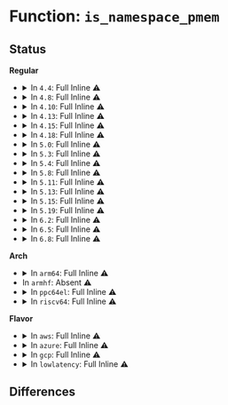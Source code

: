# Function: <code>is_namespace_pmem</code>

## Status
<b>Regular</b>
<ul>
<li>
<details>
<summary>In <code>4.4</code>: Full Inline ⚠️</summary>

**Collision:** Unique Static

**Inline:** Full

**Transformation:** False

**Instances:**

```
In drivers/nvdimm/namespace_devs.c (ffffffff8159aec6)
Location: drivers/nvdimm/namespace_devs.c:65
Inline: True
Inline callers:
  - drivers/nvdimm/namespace_devs.c:namespace_visible
  - drivers/nvdimm/namespace_devs.c:is_uuid_busy
  - drivers/nvdimm/namespace_devs.c:alt_name_show
  - drivers/nvdimm/namespace_devs.c:resource_show
  - drivers/nvdimm/namespace_devs.c:dpa_extents_show
  - drivers/nvdimm/namespace_devs.c:nvdimm_namespace_disk_name
  - drivers/nvdimm/namespace_devs.c:size_store
  - drivers/nvdimm/namespace_devs.c:size_store
  - drivers/nvdimm/namespace_devs.c:size_store
  - drivers/nvdimm/namespace_devs.c:alt_name_store
  - drivers/nvdimm/namespace_devs.c:uuid_store
  - drivers/nvdimm/namespace_devs.c:nvdimm_namespace_common_probe
```
</details>
</li>
<li>
<details>
<summary>In <code>4.8</code>: Full Inline ⚠️</summary>

**Collision:** Unique Static

**Inline:** Full

**Transformation:** False

**Instances:**

```
In drivers/nvdimm/namespace_devs.c (ffffffff815f357e)
Location: drivers/nvdimm/namespace_devs.c:65
Inline: True
Inline callers:
  - drivers/nvdimm/namespace_devs.c:nvdimm_namespace_common_probe
  - drivers/nvdimm/namespace_devs.c:namespace_visible
  - drivers/nvdimm/namespace_devs.c:dpa_extents_show
  - drivers/nvdimm/namespace_devs.c:resource_show
  - drivers/nvdimm/namespace_devs.c:uuid_store
  - drivers/nvdimm/namespace_devs.c:size_store
  - drivers/nvdimm/namespace_devs.c:size_store
  - drivers/nvdimm/namespace_devs.c:size_store
  - drivers/nvdimm/namespace_devs.c:alt_name_show
  - drivers/nvdimm/namespace_devs.c:alt_name_store
  - drivers/nvdimm/namespace_devs.c:nvdimm_namespace_disk_name
  - drivers/nvdimm/namespace_devs.c:is_uuid_busy
```
</details>
</li>
<li>
<details>
<summary>In <code>4.10</code>: Full Inline ⚠️</summary>

**Collision:** Unique Static

**Inline:** Full

**Transformation:** False

**Instances:**

```
In drivers/nvdimm/namespace_devs.c (ffffffff81621e1f)
Location: drivers/nvdimm/namespace_devs.c:70
Inline: True
Inline callers:
  - drivers/nvdimm/namespace_devs.c:nd_region_register_namespaces
  - drivers/nvdimm/namespace_devs.c:nvdimm_namespace_common_probe
  - drivers/nvdimm/namespace_devs.c:namespace_visible
  - drivers/nvdimm/namespace_devs.c:dpa_extents_show
  - drivers/nvdimm/namespace_devs.c:resource_show
  - drivers/nvdimm/namespace_devs.c:uuid_store
  - drivers/nvdimm/namespace_devs.c:size_store
  - drivers/nvdimm/namespace_devs.c:size_store
  - drivers/nvdimm/namespace_devs.c:size_store
  - drivers/nvdimm/namespace_devs.c:alt_name_show
  - drivers/nvdimm/namespace_devs.c:alt_name_store
  - drivers/nvdimm/namespace_devs.c:nvdimm_namespace_disk_name
  - drivers/nvdimm/namespace_devs.c:is_uuid_busy
```
</details>
</li>
<li>
<details>
<summary>In <code>4.13</code>: Full Inline ⚠️</summary>

**Collision:** Unique Static

**Inline:** Full

**Transformation:** False

**Instances:**

```
In drivers/nvdimm/namespace_devs.c (ffffffff81636923)
Location: drivers/nvdimm/namespace_devs.c:70
Inline: True
Inline callers:
  - drivers/nvdimm/namespace_devs.c:nd_region_register_namespaces
  - drivers/nvdimm/namespace_devs.c:nvdimm_namespace_common_probe
  - drivers/nvdimm/namespace_devs.c:dpa_extents_show
  - drivers/nvdimm/namespace_devs.c:sector_size_store
  - drivers/nvdimm/namespace_devs.c:resource_show
  - drivers/nvdimm/namespace_devs.c:uuid_store
  - drivers/nvdimm/namespace_devs.c:size_store
  - drivers/nvdimm/namespace_devs.c:size_store
  - drivers/nvdimm/namespace_devs.c:size_store
  - drivers/nvdimm/namespace_devs.c:alt_name_show
  - drivers/nvdimm/namespace_devs.c:alt_name_store
  - drivers/nvdimm/namespace_devs.c:nd_namespace_label_update
  - drivers/nvdimm/namespace_devs.c:nvdimm_namespace_disk_name
  - drivers/nvdimm/namespace_devs.c:pmem_sector_size
  - drivers/nvdimm/namespace_devs.c:is_uuid_busy
```
</details>
</li>
<li>
<details>
<summary>In <code>4.15</code>: Full Inline ⚠️</summary>

**Collision:** Unique Static

**Inline:** Full

**Transformation:** False

**Instances:**

```
In drivers/nvdimm/namespace_devs.c (ffffffff8169e5af)
Location: drivers/nvdimm/namespace_devs.c:70
Inline: True
Inline callers:
  - drivers/nvdimm/namespace_devs.c:scan_labels
  - drivers/nvdimm/namespace_devs.c:nvdimm_namespace_common_probe
  - drivers/nvdimm/namespace_devs.c:dpa_extents_show
  - drivers/nvdimm/namespace_devs.c:sector_size_store
  - drivers/nvdimm/namespace_devs.c:resource_show
  - drivers/nvdimm/namespace_devs.c:uuid_store
  - drivers/nvdimm/namespace_devs.c:size_store
  - drivers/nvdimm/namespace_devs.c:size_store
  - drivers/nvdimm/namespace_devs.c:size_store
  - drivers/nvdimm/namespace_devs.c:alt_name_show
  - drivers/nvdimm/namespace_devs.c:alt_name_store
  - drivers/nvdimm/namespace_devs.c:nd_namespace_label_update
  - drivers/nvdimm/namespace_devs.c:nvdimm_namespace_disk_name
  - drivers/nvdimm/namespace_devs.c:pmem_sector_size
  - drivers/nvdimm/namespace_devs.c:is_uuid_busy
```
</details>
</li>
<li>
<details>
<summary>In <code>4.18</code>: Full Inline ⚠️</summary>

**Collision:** Unique Static

**Inline:** Full

**Transformation:** False

**Instances:**

```
In drivers/nvdimm/namespace_devs.c (ffffffff816da9d3)
Location: drivers/nvdimm/namespace_devs.c:70
Inline: True
Inline callers:
  - drivers/nvdimm/namespace_devs.c:scan_labels
  - drivers/nvdimm/namespace_devs.c:nvdimm_namespace_common_probe
  - drivers/nvdimm/namespace_devs.c:dpa_extents_show
  - drivers/nvdimm/namespace_devs.c:sector_size_store
  - drivers/nvdimm/namespace_devs.c:resource_show
  - drivers/nvdimm/namespace_devs.c:uuid_store
  - drivers/nvdimm/namespace_devs.c:size_store
  - drivers/nvdimm/namespace_devs.c:size_store
  - drivers/nvdimm/namespace_devs.c:size_store
  - drivers/nvdimm/namespace_devs.c:alt_name_show
  - drivers/nvdimm/namespace_devs.c:alt_name_store
  - drivers/nvdimm/namespace_devs.c:nd_namespace_label_update
  - drivers/nvdimm/namespace_devs.c:nvdimm_namespace_disk_name
  - drivers/nvdimm/namespace_devs.c:pmem_sector_size
  - drivers/nvdimm/namespace_devs.c:is_uuid_busy
```
</details>
</li>
<li>
<details>
<summary>In <code>5.0</code>: Full Inline ⚠️</summary>

**Collision:** Unique Static

**Inline:** Full

**Transformation:** False

**Instances:**

```
In drivers/nvdimm/namespace_devs.c (ffffffff816fc967)
Location: drivers/nvdimm/namespace_devs.c:70
Inline: True
Inline callers:
  - drivers/nvdimm/namespace_devs.c:scan_labels
  - drivers/nvdimm/namespace_devs.c:nvdimm_namespace_common_probe
  - drivers/nvdimm/namespace_devs.c:dpa_extents_show
  - drivers/nvdimm/namespace_devs.c:sector_size_store
  - drivers/nvdimm/namespace_devs.c:resource_show
  - drivers/nvdimm/namespace_devs.c:uuid_store
  - drivers/nvdimm/namespace_devs.c:size_store
  - drivers/nvdimm/namespace_devs.c:size_store
  - drivers/nvdimm/namespace_devs.c:size_store
  - drivers/nvdimm/namespace_devs.c:alt_name_show
  - drivers/nvdimm/namespace_devs.c:alt_name_store
  - drivers/nvdimm/namespace_devs.c:nd_namespace_label_update
  - drivers/nvdimm/namespace_devs.c:nvdimm_namespace_disk_name
  - drivers/nvdimm/namespace_devs.c:pmem_sector_size
  - drivers/nvdimm/namespace_devs.c:is_uuid_busy
```
</details>
</li>
<li>
<details>
<summary>In <code>5.3</code>: Full Inline ⚠️</summary>

**Collision:** Unique Static

**Inline:** Full

**Transformation:** False

**Instances:**

```
In drivers/nvdimm/namespace_devs.c (ffffffff81736a2c)
Location: drivers/nvdimm/namespace_devs.c:62
Inline: True
Inline callers:
  - drivers/nvdimm/namespace_devs.c:scan_labels
  - drivers/nvdimm/namespace_devs.c:nvdimm_namespace_common_probe
  - drivers/nvdimm/namespace_devs.c:dpa_extents_show
  - drivers/nvdimm/namespace_devs.c:sector_size_store
  - drivers/nvdimm/namespace_devs.c:resource_show
  - drivers/nvdimm/namespace_devs.c:uuid_store
  - drivers/nvdimm/namespace_devs.c:size_store
  - drivers/nvdimm/namespace_devs.c:__size_store
  - drivers/nvdimm/namespace_devs.c:__size_store
  - drivers/nvdimm/namespace_devs.c:alt_name_show
  - drivers/nvdimm/namespace_devs.c:alt_name_store
  - drivers/nvdimm/namespace_devs.c:nd_namespace_label_update
  - drivers/nvdimm/namespace_devs.c:nvdimm_namespace_disk_name
  - drivers/nvdimm/namespace_devs.c:pmem_sector_size
  - drivers/nvdimm/namespace_devs.c:is_uuid_busy
```
</details>
</li>
<li>
<details>
<summary>In <code>5.4</code>: Full Inline ⚠️</summary>

**Collision:** Unique Static

**Inline:** Full

**Transformation:** False

**Instances:**

```
In drivers/nvdimm/namespace_devs.c (ffffffff8175a7bb)
Location: drivers/nvdimm/namespace_devs.c:62
Inline: True
Inline callers:
  - drivers/nvdimm/namespace_devs.c:scan_labels
  - drivers/nvdimm/namespace_devs.c:nvdimm_namespace_common_probe
  - drivers/nvdimm/namespace_devs.c:dpa_extents_show
  - drivers/nvdimm/namespace_devs.c:sector_size_store
  - drivers/nvdimm/namespace_devs.c:resource_show
  - drivers/nvdimm/namespace_devs.c:uuid_store
  - drivers/nvdimm/namespace_devs.c:size_store
  - drivers/nvdimm/namespace_devs.c:__size_store
  - drivers/nvdimm/namespace_devs.c:__size_store
  - drivers/nvdimm/namespace_devs.c:alt_name_show
  - drivers/nvdimm/namespace_devs.c:alt_name_store
  - drivers/nvdimm/namespace_devs.c:nd_namespace_label_update
  - drivers/nvdimm/namespace_devs.c:nvdimm_namespace_disk_name
  - drivers/nvdimm/namespace_devs.c:pmem_sector_size
  - drivers/nvdimm/namespace_devs.c:is_uuid_busy
```
</details>
</li>
<li>
<details>
<summary>In <code>5.8</code>: Full Inline ⚠️</summary>

**Collision:** Unique Static

**Inline:** Full

**Transformation:** False

**Instances:**

```
In drivers/nvdimm/namespace_devs.c (ffffffff8181a253)
Location: drivers/nvdimm/namespace_devs.c:1678
Inline: True
Inline callers:
  - drivers/nvdimm/namespace_devs.c:add_namespace_resource
  - drivers/nvdimm/namespace_devs.c:nvdimm_namespace_common_probe
  - drivers/nvdimm/namespace_devs.c:namespace_visible
  - drivers/nvdimm/namespace_devs.c:dpa_extents_show
  - drivers/nvdimm/namespace_devs.c:sector_size_store
  - drivers/nvdimm/namespace_devs.c:sector_size_show
  - drivers/nvdimm/namespace_devs.c:resource_show
  - drivers/nvdimm/namespace_devs.c:uuid_store
  - drivers/nvdimm/namespace_devs.c:__nvdimm_namespace_capacity
  - drivers/nvdimm/namespace_devs.c:size_store
  - drivers/nvdimm/namespace_devs.c:__size_store
  - drivers/nvdimm/namespace_devs.c:__size_store
  - drivers/nvdimm/namespace_devs.c:alt_name_show
  - drivers/nvdimm/namespace_devs.c:alt_name_store
  - drivers/nvdimm/namespace_devs.c:nd_namespace_label_update
  - drivers/nvdimm/namespace_devs.c:nvdimm_namespace_disk_name
  - drivers/nvdimm/namespace_devs.c:pmem_sector_size
  - drivers/nvdimm/namespace_devs.c:is_uuid_busy
```
</details>
</li>
<li>
<details>
<summary>In <code>5.11</code>: Full Inline ⚠️</summary>

**Collision:** Unique Static

**Inline:** Full

**Transformation:** False

**Instances:**

```
In drivers/nvdimm/namespace_devs.c (ffffffff81829373)
Location: drivers/nvdimm/namespace_devs.c:1678
Inline: True
Inline callers:
  - drivers/nvdimm/namespace_devs.c:add_namespace_resource
  - drivers/nvdimm/namespace_devs.c:nvdimm_namespace_common_probe
  - drivers/nvdimm/namespace_devs.c:namespace_visible
  - drivers/nvdimm/namespace_devs.c:dpa_extents_show
  - drivers/nvdimm/namespace_devs.c:sector_size_store
  - drivers/nvdimm/namespace_devs.c:sector_size_show
  - drivers/nvdimm/namespace_devs.c:resource_show
  - drivers/nvdimm/namespace_devs.c:uuid_store
  - drivers/nvdimm/namespace_devs.c:__nvdimm_namespace_capacity
  - drivers/nvdimm/namespace_devs.c:size_store
  - drivers/nvdimm/namespace_devs.c:__size_store
  - drivers/nvdimm/namespace_devs.c:__size_store
  - drivers/nvdimm/namespace_devs.c:alt_name_show
  - drivers/nvdimm/namespace_devs.c:alt_name_store
  - drivers/nvdimm/namespace_devs.c:nd_namespace_label_update
  - drivers/nvdimm/namespace_devs.c:nvdimm_namespace_disk_name
  - drivers/nvdimm/namespace_devs.c:pmem_sector_size
  - drivers/nvdimm/namespace_devs.c:is_uuid_busy
```
</details>
</li>
<li>
<details>
<summary>In <code>5.13</code>: Full Inline ⚠️</summary>

**Collision:** Unique Static

**Inline:** Full

**Transformation:** False

**Instances:**

```
In drivers/nvdimm/namespace_devs.c (ffffffff8180c583)
Location: drivers/nvdimm/namespace_devs.c:1678
Inline: True
Inline callers:
  - drivers/nvdimm/namespace_devs.c:add_namespace_resource
  - drivers/nvdimm/namespace_devs.c:nvdimm_namespace_common_probe
  - drivers/nvdimm/namespace_devs.c:namespace_visible
  - drivers/nvdimm/namespace_devs.c:dpa_extents_show
  - drivers/nvdimm/namespace_devs.c:sector_size_store
  - drivers/nvdimm/namespace_devs.c:sector_size_show
  - drivers/nvdimm/namespace_devs.c:resource_show
  - drivers/nvdimm/namespace_devs.c:uuid_store
  - drivers/nvdimm/namespace_devs.c:__nvdimm_namespace_capacity
  - drivers/nvdimm/namespace_devs.c:size_store
  - drivers/nvdimm/namespace_devs.c:__size_store
  - drivers/nvdimm/namespace_devs.c:__size_store
  - drivers/nvdimm/namespace_devs.c:alt_name_show
  - drivers/nvdimm/namespace_devs.c:alt_name_store
  - drivers/nvdimm/namespace_devs.c:nd_namespace_label_update
  - drivers/nvdimm/namespace_devs.c:nvdimm_namespace_disk_name
  - drivers/nvdimm/namespace_devs.c:pmem_sector_size
  - drivers/nvdimm/namespace_devs.c:is_uuid_busy
```
</details>
</li>
<li>
<details>
<summary>In <code>5.15</code>: Full Inline ⚠️</summary>

**Collision:** Unique Static

**Inline:** Full

**Transformation:** False

**Instances:**

```
In drivers/nvdimm/namespace_devs.c (ffffffff81896bb3)
Location: drivers/nvdimm/namespace_devs.c:1678
Inline: True
Inline callers:
  - drivers/nvdimm/namespace_devs.c:add_namespace_resource
  - drivers/nvdimm/namespace_devs.c:nvdimm_namespace_common_probe
  - drivers/nvdimm/namespace_devs.c:namespace_visible
  - drivers/nvdimm/namespace_devs.c:dpa_extents_show
  - drivers/nvdimm/namespace_devs.c:sector_size_store
  - drivers/nvdimm/namespace_devs.c:sector_size_show
  - drivers/nvdimm/namespace_devs.c:resource_show
  - drivers/nvdimm/namespace_devs.c:uuid_store
  - drivers/nvdimm/namespace_devs.c:__nvdimm_namespace_capacity
  - drivers/nvdimm/namespace_devs.c:size_store
  - drivers/nvdimm/namespace_devs.c:__size_store
  - drivers/nvdimm/namespace_devs.c:__size_store
  - drivers/nvdimm/namespace_devs.c:alt_name_show
  - drivers/nvdimm/namespace_devs.c:alt_name_store
  - drivers/nvdimm/namespace_devs.c:nd_namespace_label_update
  - drivers/nvdimm/namespace_devs.c:nvdimm_namespace_disk_name
  - drivers/nvdimm/namespace_devs.c:pmem_sector_size
  - drivers/nvdimm/namespace_devs.c:is_uuid_busy
```
</details>
</li>
<li>
<details>
<summary>In <code>5.19</code>: Full Inline ⚠️</summary>

**Collision:** Unique Static

**Inline:** Full

**Transformation:** False

**Instances:**

```
In drivers/nvdimm/namespace_devs.c (ffffffff819e0112)
Location: drivers/nvdimm/namespace_devs.c:1426
Inline: True
Inline callers:
  - drivers/nvdimm/namespace_devs.c:scan_labels
  - drivers/nvdimm/namespace_devs.c:nvdimm_namespace_common_probe
  - drivers/nvdimm/namespace_devs.c:namespace_visible
  - drivers/nvdimm/namespace_devs.c:dpa_extents_show
  - drivers/nvdimm/namespace_devs.c:sector_size_store
  - drivers/nvdimm/namespace_devs.c:resource_show
  - drivers/nvdimm/namespace_devs.c:uuid_store
  - drivers/nvdimm/namespace_devs.c:size_store
  - drivers/nvdimm/namespace_devs.c:__size_store
  - drivers/nvdimm/namespace_devs.c:__size_store
  - drivers/nvdimm/namespace_devs.c:alt_name_store
  - drivers/nvdimm/namespace_devs.c:nd_namespace_label_update
  - drivers/nvdimm/namespace_devs.c:nd_dev_to_uuid
  - drivers/nvdimm/namespace_devs.c:nvdimm_namespace_disk_name
  - drivers/nvdimm/namespace_devs.c:pmem_sector_size
  - drivers/nvdimm/namespace_devs.c:is_uuid_busy
```
</details>
</li>
<li>
<details>
<summary>In <code>6.2</code>: Full Inline ⚠️</summary>

**Collision:** Unique Static

**Inline:** Full

**Transformation:** False

**Instances:**

```
In drivers/nvdimm/namespace_devs.c (ffffffff81b5bb3f)
Location: drivers/nvdimm/namespace_devs.c:1418
Inline: True
Inline callers:
  - drivers/nvdimm/namespace_devs.c:scan_labels
  - drivers/nvdimm/namespace_devs.c:nvdimm_namespace_common_probe
  - drivers/nvdimm/namespace_devs.c:namespace_visible
  - drivers/nvdimm/namespace_devs.c:dpa_extents_show
  - drivers/nvdimm/namespace_devs.c:sector_size_store
  - drivers/nvdimm/namespace_devs.c:resource_show
  - drivers/nvdimm/namespace_devs.c:uuid_store
  - drivers/nvdimm/namespace_devs.c:size_store
  - drivers/nvdimm/namespace_devs.c:__size_store
  - drivers/nvdimm/namespace_devs.c:__size_store
  - drivers/nvdimm/namespace_devs.c:alt_name_store
  - drivers/nvdimm/namespace_devs.c:nd_namespace_label_update
  - drivers/nvdimm/namespace_devs.c:nd_dev_to_uuid
  - drivers/nvdimm/namespace_devs.c:nvdimm_namespace_disk_name
  - drivers/nvdimm/namespace_devs.c:pmem_sector_size
  - drivers/nvdimm/namespace_devs.c:is_uuid_busy
```
</details>
</li>
<li>
<details>
<summary>In <code>6.5</code>: Full Inline ⚠️</summary>

**Collision:** Unique Static

**Inline:** Full

**Transformation:** False

**Instances:**

```
In drivers/nvdimm/namespace_devs.c (ffffffff81baf0e9)
Location: drivers/nvdimm/namespace_devs.c:1418
Inline: True
Inline callers:
  - drivers/nvdimm/namespace_devs.c:scan_labels
  - drivers/nvdimm/namespace_devs.c:nvdimm_namespace_common_probe
  - drivers/nvdimm/namespace_devs.c:namespace_visible
  - drivers/nvdimm/namespace_devs.c:dpa_extents_show
  - drivers/nvdimm/namespace_devs.c:sector_size_store
  - drivers/nvdimm/namespace_devs.c:resource_show
  - drivers/nvdimm/namespace_devs.c:uuid_store
  - drivers/nvdimm/namespace_devs.c:size_store
  - drivers/nvdimm/namespace_devs.c:__size_store
  - drivers/nvdimm/namespace_devs.c:__size_store
  - drivers/nvdimm/namespace_devs.c:alt_name_store
  - drivers/nvdimm/namespace_devs.c:nd_namespace_label_update
  - drivers/nvdimm/namespace_devs.c:nd_dev_to_uuid
  - drivers/nvdimm/namespace_devs.c:nvdimm_namespace_disk_name
  - drivers/nvdimm/namespace_devs.c:pmem_sector_size
  - drivers/nvdimm/namespace_devs.c:is_uuid_busy
```
</details>
</li>
<li>
<details>
<summary>In <code>6.8</code>: Full Inline ⚠️</summary>

**Collision:** Unique Static

**Inline:** Full

**Transformation:** False

**Instances:**

```
In drivers/nvdimm/namespace_devs.c (ffffffff81c034b9)
Location: drivers/nvdimm/namespace_devs.c:1427
Inline: True
Inline callers:
  - drivers/nvdimm/namespace_devs.c:scan_labels
  - drivers/nvdimm/namespace_devs.c:nvdimm_namespace_common_probe
  - drivers/nvdimm/namespace_devs.c:namespace_visible
  - drivers/nvdimm/namespace_devs.c:dpa_extents_show
  - drivers/nvdimm/namespace_devs.c:sector_size_store
  - drivers/nvdimm/namespace_devs.c:resource_show
  - drivers/nvdimm/namespace_devs.c:uuid_store
  - drivers/nvdimm/namespace_devs.c:size_store
  - drivers/nvdimm/namespace_devs.c:__size_store
  - drivers/nvdimm/namespace_devs.c:__size_store
  - drivers/nvdimm/namespace_devs.c:alt_name_store
  - drivers/nvdimm/namespace_devs.c:nd_namespace_label_update
  - drivers/nvdimm/namespace_devs.c:nd_dev_to_uuid
  - drivers/nvdimm/namespace_devs.c:nvdimm_namespace_disk_name
  - drivers/nvdimm/namespace_devs.c:pmem_sector_size
  - drivers/nvdimm/namespace_devs.c:is_uuid_busy
```
</details>
</li>
</ul>
<b>Arch</b>
<ul>
<li>
<details>
<summary>In <code>arm64</code>: Full Inline ⚠️</summary>

**Collision:** Unique Static

**Inline:** Full

**Transformation:** False

**Instances:**

```
In drivers/nvdimm/namespace_devs.c (ffff80001095bf8c)
Location: drivers/nvdimm/namespace_devs.c:62
Inline: True
Inline callers:
  - drivers/nvdimm/namespace_devs.c:scan_labels
  - drivers/nvdimm/namespace_devs.c:nvdimm_namespace_common_probe
  - drivers/nvdimm/namespace_devs.c:dpa_extents_show
  - drivers/nvdimm/namespace_devs.c:sector_size_store
  - drivers/nvdimm/namespace_devs.c:resource_show
  - drivers/nvdimm/namespace_devs.c:uuid_store
  - drivers/nvdimm/namespace_devs.c:size_store
  - drivers/nvdimm/namespace_devs.c:__size_store
  - drivers/nvdimm/namespace_devs.c:__size_store
  - drivers/nvdimm/namespace_devs.c:alt_name_show
  - drivers/nvdimm/namespace_devs.c:alt_name_store
  - drivers/nvdimm/namespace_devs.c:nd_namespace_label_update
  - drivers/nvdimm/namespace_devs.c:nvdimm_namespace_disk_name
  - drivers/nvdimm/namespace_devs.c:pmem_sector_size
  - drivers/nvdimm/namespace_devs.c:is_uuid_busy
```
</details>
</li>
<li>
In <code>armhf</code>: Absent ⚠️
</li>
<li>
<details>
<summary>In <code>ppc64el</code>: Full Inline ⚠️</summary>

**Collision:** Unique Static

**Inline:** Full

**Transformation:** False

**Instances:**

```
In drivers/nvdimm/namespace_devs.c (c000000000a0d318)
Location: drivers/nvdimm/namespace_devs.c:62
Inline: True
Inline callers:
  - drivers/nvdimm/namespace_devs.c:scan_labels
  - drivers/nvdimm/namespace_devs.c:nvdimm_namespace_common_probe
  - drivers/nvdimm/namespace_devs.c:dpa_extents_show
  - drivers/nvdimm/namespace_devs.c:sector_size_store
  - drivers/nvdimm/namespace_devs.c:resource_show
  - drivers/nvdimm/namespace_devs.c:uuid_store
  - drivers/nvdimm/namespace_devs.c:size_store
  - drivers/nvdimm/namespace_devs.c:__size_store
  - drivers/nvdimm/namespace_devs.c:__size_store
  - drivers/nvdimm/namespace_devs.c:alt_name_show
  - drivers/nvdimm/namespace_devs.c:alt_name_store
  - drivers/nvdimm/namespace_devs.c:nd_namespace_label_update
  - drivers/nvdimm/namespace_devs.c:nvdimm_namespace_disk_name
  - drivers/nvdimm/namespace_devs.c:pmem_sector_size
  - drivers/nvdimm/namespace_devs.c:is_uuid_busy
```
</details>
</li>
<li>
<details>
<summary>In <code>riscv64</code>: Full Inline ⚠️</summary>

**Collision:** Unique Static

**Inline:** Full

**Transformation:** False

**Instances:**

```
In drivers/nvdimm/namespace_devs.c (ffffffe0005ca3f2)
Location: drivers/nvdimm/namespace_devs.c:62
Inline: True
Inline callers:
  - drivers/nvdimm/namespace_devs.c:scan_labels
  - drivers/nvdimm/namespace_devs.c:nvdimm_namespace_common_probe
  - drivers/nvdimm/namespace_devs.c:dpa_extents_show
  - drivers/nvdimm/namespace_devs.c:sector_size_store
  - drivers/nvdimm/namespace_devs.c:resource_show
  - drivers/nvdimm/namespace_devs.c:uuid_store
  - drivers/nvdimm/namespace_devs.c:size_store
  - drivers/nvdimm/namespace_devs.c:__size_store
  - drivers/nvdimm/namespace_devs.c:__size_store
  - drivers/nvdimm/namespace_devs.c:alt_name_show
  - drivers/nvdimm/namespace_devs.c:alt_name_store
  - drivers/nvdimm/namespace_devs.c:nd_namespace_label_update
  - drivers/nvdimm/namespace_devs.c:nvdimm_namespace_disk_name
  - drivers/nvdimm/namespace_devs.c:pmem_sector_size
  - drivers/nvdimm/namespace_devs.c:is_uuid_busy
```
</details>
</li>
</ul>
<b>Flavor</b>
<ul>
<li>
<details>
<summary>In <code>aws</code>: Full Inline ⚠️</summary>

**Collision:** Unique Static

**Inline:** Full

**Transformation:** False

**Instances:**

```
In drivers/nvdimm/namespace_devs.c (ffffffff8170eeab)
Location: drivers/nvdimm/namespace_devs.c:62
Inline: True
Inline callers:
  - drivers/nvdimm/namespace_devs.c:scan_labels
  - drivers/nvdimm/namespace_devs.c:nvdimm_namespace_common_probe
  - drivers/nvdimm/namespace_devs.c:dpa_extents_show
  - drivers/nvdimm/namespace_devs.c:sector_size_store
  - drivers/nvdimm/namespace_devs.c:resource_show
  - drivers/nvdimm/namespace_devs.c:uuid_store
  - drivers/nvdimm/namespace_devs.c:size_store
  - drivers/nvdimm/namespace_devs.c:__size_store
  - drivers/nvdimm/namespace_devs.c:__size_store
  - drivers/nvdimm/namespace_devs.c:alt_name_show
  - drivers/nvdimm/namespace_devs.c:alt_name_store
  - drivers/nvdimm/namespace_devs.c:nd_namespace_label_update
  - drivers/nvdimm/namespace_devs.c:nvdimm_namespace_disk_name
  - drivers/nvdimm/namespace_devs.c:pmem_sector_size
  - drivers/nvdimm/namespace_devs.c:is_uuid_busy
```
</details>
</li>
<li>
<details>
<summary>In <code>azure</code>: Full Inline ⚠️</summary>

**Collision:** Unique Static

**Inline:** Full

**Transformation:** False

**Instances:**

```
In drivers/nvdimm/namespace_devs.c (ffffffff816e292b)
Location: drivers/nvdimm/namespace_devs.c:62
Inline: True
Inline callers:
  - drivers/nvdimm/namespace_devs.c:scan_labels
  - drivers/nvdimm/namespace_devs.c:nvdimm_namespace_common_probe
  - drivers/nvdimm/namespace_devs.c:dpa_extents_show
  - drivers/nvdimm/namespace_devs.c:sector_size_store
  - drivers/nvdimm/namespace_devs.c:resource_show
  - drivers/nvdimm/namespace_devs.c:uuid_store
  - drivers/nvdimm/namespace_devs.c:size_store
  - drivers/nvdimm/namespace_devs.c:__size_store
  - drivers/nvdimm/namespace_devs.c:__size_store
  - drivers/nvdimm/namespace_devs.c:alt_name_show
  - drivers/nvdimm/namespace_devs.c:alt_name_store
  - drivers/nvdimm/namespace_devs.c:nd_namespace_label_update
  - drivers/nvdimm/namespace_devs.c:nvdimm_namespace_disk_name
  - drivers/nvdimm/namespace_devs.c:pmem_sector_size
  - drivers/nvdimm/namespace_devs.c:is_uuid_busy
```
</details>
</li>
<li>
<details>
<summary>In <code>gcp</code>: Full Inline ⚠️</summary>

**Collision:** Unique Static

**Inline:** Full

**Transformation:** False

**Instances:**

```
In drivers/nvdimm/namespace_devs.c (ffffffff8174dc7b)
Location: drivers/nvdimm/namespace_devs.c:62
Inline: True
Inline callers:
  - drivers/nvdimm/namespace_devs.c:scan_labels
  - drivers/nvdimm/namespace_devs.c:nvdimm_namespace_common_probe
  - drivers/nvdimm/namespace_devs.c:dpa_extents_show
  - drivers/nvdimm/namespace_devs.c:sector_size_store
  - drivers/nvdimm/namespace_devs.c:resource_show
  - drivers/nvdimm/namespace_devs.c:uuid_store
  - drivers/nvdimm/namespace_devs.c:size_store
  - drivers/nvdimm/namespace_devs.c:__size_store
  - drivers/nvdimm/namespace_devs.c:__size_store
  - drivers/nvdimm/namespace_devs.c:alt_name_show
  - drivers/nvdimm/namespace_devs.c:alt_name_store
  - drivers/nvdimm/namespace_devs.c:nd_namespace_label_update
  - drivers/nvdimm/namespace_devs.c:nvdimm_namespace_disk_name
  - drivers/nvdimm/namespace_devs.c:pmem_sector_size
  - drivers/nvdimm/namespace_devs.c:is_uuid_busy
```
</details>
</li>
<li>
<details>
<summary>In <code>lowlatency</code>: Full Inline ⚠️</summary>

**Collision:** Unique Static

**Inline:** Full

**Transformation:** False

**Instances:**

```
In drivers/nvdimm/namespace_devs.c (ffffffff817690fb)
Location: drivers/nvdimm/namespace_devs.c:62
Inline: True
Inline callers:
  - drivers/nvdimm/namespace_devs.c:scan_labels
  - drivers/nvdimm/namespace_devs.c:nvdimm_namespace_common_probe
  - drivers/nvdimm/namespace_devs.c:dpa_extents_show
  - drivers/nvdimm/namespace_devs.c:sector_size_store
  - drivers/nvdimm/namespace_devs.c:resource_show
  - drivers/nvdimm/namespace_devs.c:uuid_store
  - drivers/nvdimm/namespace_devs.c:size_store
  - drivers/nvdimm/namespace_devs.c:__size_store
  - drivers/nvdimm/namespace_devs.c:__size_store
  - drivers/nvdimm/namespace_devs.c:alt_name_show
  - drivers/nvdimm/namespace_devs.c:alt_name_store
  - drivers/nvdimm/namespace_devs.c:nd_namespace_label_update
  - drivers/nvdimm/namespace_devs.c:nvdimm_namespace_disk_name
  - drivers/nvdimm/namespace_devs.c:pmem_sector_size
  - drivers/nvdimm/namespace_devs.c:is_uuid_busy
```
</details>
</li>
</ul>

## Differences
